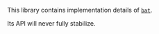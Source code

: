 This library contains implementation details of [`bat`](https://docs.rs/crate/bat/latest).

Its API will never fully stabilize.
